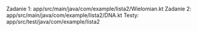 Zadanie 1: app/src/main/java/com/example/lista2/Wielomian.kt
Zadanie 2: app/src/main/java/com/example/lista2/DNA.kt
Testy: app/src/test/java/com/example/lista2
